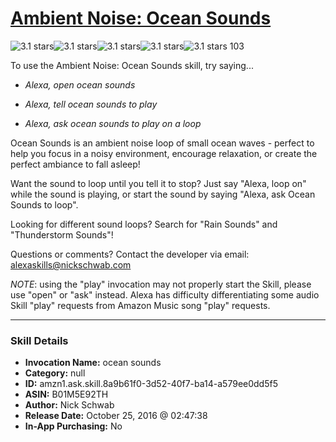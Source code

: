 # [Ambient Noise: Ocean Sounds](http://alexa.amazon.com/#skills/amzn1.ask.skill.8a9b61f0-3d52-40f7-ba14-a579ee0dd5f5)
![3.1 stars](../../images/ic_star_black_18dp_1x.png)![3.1 stars](../../images/ic_star_black_18dp_1x.png)![3.1 stars](../../images/ic_star_black_18dp_1x.png)![3.1 stars](../../images/ic_star_half_black_18dp_1x.png)![3.1 stars](../../images/ic_star_border_black_18dp_1x.png) 103

To use the Ambient Noise: Ocean Sounds skill, try saying...

* *Alexa, open ocean sounds*

* *Alexa, tell ocean sounds to play*

* *Alexa, ask ocean sounds to play on a loop*

Ocean Sounds is an ambient noise loop of small ocean waves - perfect to help you focus in a noisy environment, encourage relaxation, or create the perfect ambiance to fall asleep!

Want the sound to loop until you tell it to stop? Just say "Alexa, loop on" while the sound is playing, or start the sound by saying "Alexa, ask Ocean Sounds to loop".

Looking for different sound loops? Search for "Rain Sounds" and "Thunderstorm Sounds"!

Questions or comments? Contact the developer via email: alexaskills@nickschwab.com

*NOTE*: using the "play" invocation may not properly start the Skill, please use "open" or "ask" instead. Alexa has difficulty differentiating some audio Skill "play" requests from Amazon Music song "play" requests.

***

### Skill Details

* **Invocation Name:** ocean sounds
* **Category:** null
* **ID:** amzn1.ask.skill.8a9b61f0-3d52-40f7-ba14-a579ee0dd5f5
* **ASIN:** B01M5E92TH
* **Author:** Nick Schwab
* **Release Date:** October 25, 2016 @ 02:47:38
* **In-App Purchasing:** No

